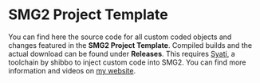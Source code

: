 # SMG2 Project Template
You can find here the source code for all custom coded objects and changes featured in the **SMG2 Project Template**. Compiled builds and the actual download can be found under **Releases**. This requires [Syati](https://github.com/Evanbowl/Syati), a toolchain by shibbo to inject custom code into SMG2.
You can find more information and videos on [my website](https://aurumsmods.com/#project-template).
